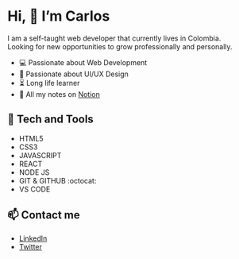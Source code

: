 # Hi, 👋 I’m Carlos
I am a self-taught web developer that currently lives in Colombia.</br>
Looking for new opportunities to grow professionally and personally.

- :computer: Passionate about Web Development
- :art: Passionate about UI/UX Design
- :hourglass_flowing_sand: Long life learner
- :notebook_with_decorative_cover: All my notes on <a href="https://bit.ly/3fABDaF" target="_blank">Notion</a>

## :space_invader: Tech and Tools
- HTML5
- CSS3
- JAVASCRIPT
- REACT
- NODE JS
- GIT & GITHUB :octocat:
- VS CODE

## :mailbox: Contact me
- [LinkedIn](https://bit.ly/3cP0iGN) </br>
- [Twitter](https://bit.ly/39HLKXg)

<!---
Kusagui/Kusagui is a ✨ special ✨ repository because its `README.md` (this file) appears on your GitHub profile.
You can click the Preview link to take a look at your changes.
--->
